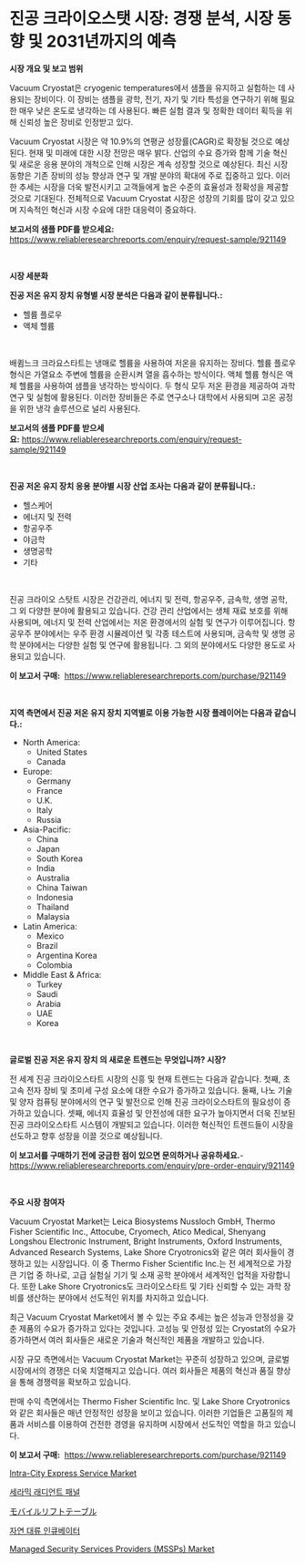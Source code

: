 <p><h1>진공 크라이오스탯 시장: 경쟁 분석, 시장 동향 및 2031년까지의 예측</h1></p><p><strong>시장 개요 및 보고 범위</strong></p>
<p><p>Vacuum Cryostat은 cryogenic temperatures에서 샘플을 유지하고 실험하는 데 사용되는 장비이다. 이 장비는 샘플을 광학, 전기, 자기 및 기타 특성을 연구하기 위해 필요한 매우 낮은 온도로 냉각하는 데 사용된다. 빠른 실험 결과 및 정확한 데이터 획득을 위해 신뢰성 높은 장비로 인정받고 있다.</p><p>Vacuum Cryostat 시장은 약 10.9%의 연평균 성장률(CAGR)로 확장될 것으로 예상된다. 현재 및 미래에 대한 시장 전망은 매우 밝다. 산업의 수요 증가와 함께 기술 혁신 및 새로운 응용 분야의 개척으로 인해 시장은 계속 성장할 것으로 예상된다. 최신 시장 동향은 기존 장비의 성능 향상과 연구 및 개발 분야의 확대에 주로 집중하고 있다. 이러한 추세는 시장을 더욱 발전시키고 고객들에게 높은 수준의 효율성과 정확성을 제공할 것으로 기대된다. 전체적으로 Vacuum Cryostat 시장은 성장의 기회를 많이 갖고 있으며 지속적인 혁신과 시장 수요에 대한 대응력이 중요하다.</p></p>
<p><strong>보고서의 샘플 PDF를 받으세요:</strong> <a href="https://www.reliableresearchreports.com/enquiry/request-sample/921149">https://www.reliableresearchreports.com/enquiry/request-sample/921149</a></p>
<p>&nbsp;</p>
<p><strong>시장 세분화</strong></p>
<p><strong>진공 저온 유지 장치 유형별 시장 분석은 다음과 같이 분류됩니다.:</strong></p>
<p><ul><li>헬륨 플로우</li><li>액체 헬륨</li></ul></p>
<p>&nbsp;</p>
<p><p>배큄느크 크라요스타트는 냉매로 헬륨을 사용하여 저온을 유지하는 장비다. 헬륨 플로우 형식은 가열요소 주변에 헬륨을 순환시켜 열을 흡수하는 방식이다. 액체 헬륨 형식은 액체 헬륨을 사용하여 샘플을 냉각하는 방식이다. 두 형식 모두 저온 환경을 제공하여 과학 연구 및 실험에 활용된다. 이러한 장비들은 주로 연구소나 대학에서 사용되며 고온 공정을 위한 냉각 솔루션으로 널리 사용된다.</p></p>
<p><strong>보고서의 샘플 PDF를 받으세요:</strong>&nbsp;<a href="https://www.reliableresearchreports.com/enquiry/request-sample/921149">https://www.reliableresearchreports.com/enquiry/request-sample/921149</a></p>
<p>&nbsp;</p>
<p><strong> 진공 저온 유지 장치 응용 분야별 시장 산업 조사는 다음과 같이 분류됩니다.:</strong></p>
<p><ul><li>헬스케어</li><li>에너지 및 전력</li><li>항공우주</li><li>야금학</li><li>생명공학</li><li>기타</li></ul></p>
<p>&nbsp;</p>
<p><p>진공 크라이오 스탓트 시장은 건강관리, 에너지 및 전력, 항공우주, 금속학, 생명 공학, 그 외 다양한 분야에 활용되고 있습니다. 건강 관리 산업에서는 생체 재료 보호를 위해 사용되며, 에너지 및 전력 산업에서는 저온 환경에서의 실험 및 연구가 이루어집니다. 항공우주 분야에서는 우주 환경 시뮬레이션 및 각종 테스트에 사용되며, 금속학 및 생명 공학 분야에서는 다양한 실험 및 연구에 활용됩니다. 그 외의 분야에서도 다양한 용도로 사용되고 있습니다.</p></p>
<p><strong>이 보고서 구매:</strong>&nbsp; <a href="https://www.reliableresearchreports.com/purchase/921149">https://www.reliableresearchreports.com/purchase/921149</a></p>
<p>&nbsp;</p>
<p><strong>지역 측면에서 진공 저온 유지 장치 지역별로 이용 가능한 시장 플레이어는 다음과 같습니다.:</strong></p>
<p><ul>
    <li>
        North America:
        <ul>
            <li>United States</li>
            <li>Canada</li>
        </ul>
    </li>
    <li>
        Europe:
        <ul>
            <li>Germany</li>
            <li>France</li>
            <li>U.K.</li>
            <li>Italy</li>
            <li>Russia</li>
        </ul>
    </li>
    <li>
        Asia-Pacific:
        <ul>
            <li>China</li>
            <li>Japan</li>
            <li>South Korea</li>
            <li>India</li>
            <li>Australia</li>
            <li>China Taiwan</li>
            <li>Indonesia</li>
            <li>Thailand</li>
            <li>Malaysia</li>
        </ul>
    </li>
    <li>
        Latin America:
        <ul>
            <li>Mexico</li>
            <li>Brazil</li>
            <li>Argentina Korea</li>
            <li>Colombia</li>
        </ul>
    </li>
    <li>
        Middle East & Africa:
        <ul>
            <li>Turkey</li>
            <li>Saudi</li>
            <li>Arabia</li>
            <li>UAE</li>
            <li>Korea</li>
        </ul>
    </li>
    </ul></p>
<p>&nbsp;</p>
<p><strong>글로벌 진공 저온 유지 장치 의 새로운 트렌드는 무엇입니까? 시장?</strong></p>
<p><p>전 세계 진공 크라이오스타트 시장의 신흥 및 현재 트렌드는 다음과 같습니다. 첫째, 초고속 전자 장비 및 초미세 구성 요소에 대한 수요가 증가하고 있습니다. 둘째, 나노 기술 및 양자 컴퓨팅 분야에서의 연구 및 발전으로 인해 진공 크라이오스타트의 필요성이 증가하고 있습니다. 셋째, 에너지 효율성 및 안전성에 대한 요구가 높아지면서 더욱 진보된 진공 크라이오스타트 시스템이 개발되고 있습니다. 이러한 혁신적인 트렌드들이 시장을 선도하고 향후 성장을 이끌 것으로 예상됩니다.</p></p>
<p><strong>이 보고서를 구매하기 전에 궁금한 점이 있으면 문의하거나 공유하세요.</strong>- <a href="https://www.reliableresearchreports.com/enquiry/pre-order-enquiry/921149">https://www.reliableresearchreports.com/enquiry/pre-order-enquiry/921149</a></p>
<p>&nbsp;</p>
<p><strong>주요 시장 참여자</strong></p>
<p><p>Vacuum Cryostat Market는 Leica Biosystems Nussloch GmbH, Thermo Fisher Scientific Inc., Attocube, Cryomech, Atico Medical, Shenyang Longshou Electronic Instrument, Bright Instruments, Oxford Instruments, Advanced Research Systems, Lake Shore Cryotronics와 같은 여러 회사들이 경쟁하고 있는 시장입니다. 이 중 Thermo Fisher Scientific Inc.는 전 세계적으로 가장 큰 기업 중 하나로, 고급 실험실 기기 및 소재 공학 분야에서 세계적인 업적을 자랑합니다. 또한 Lake Shore Cryotronics도 크라이오스타트 및 기타 신뢰할 수 있는 과학 장비를 생산하는 분야에서 선도적인 위치를 차지하고 있습니다.</p><p>최근 Vacuum Cryostat Market에서 볼 수 있는 주요 추세는 높은 성능과 안정성을 갖춘 제품의 수요가 증가하고 있다는 것입니다. 고성능 및 안정성 있는 Cryostat의 수요가 증가하면서 여러 회사들은 새로운 기술과 혁신적인 제품을 개발하고 있습니다.</p><p>시장 규모 측면에서는 Vacuum Cryostat Market는 꾸준히 성장하고 있으며, 글로벌 시장에서의 경쟁은 더욱 치열해지고 있습니다. 여러 회사들은 제품의 혁신과 품질 향상을 통해 경쟁력을 확보하고 있습니다.</p><p>판매 수익 측면에서는 Thermo Fisher Scientific Inc. 및 Lake Shore Cryotronics와 같은 회사들은 매년 안정적인 성장을 보이고 있습니다. 이러한 기업들은 고품질의 제품과 서비스를 이용하여 건전한 경영을 유지하며 시장에서 선도적인 역할을 하고 있습니다.</p></p>
<p><strong>이 보고서 구매:</strong>&nbsp;&nbsp;<a href="https://www.reliableresearchreports.com/purchase/921149">https://www.reliableresearchreports.com/purchase/921149</a></p>
<p><p><a href="https://issuu.com/reportprime-2/docs/intra-city-express-service-market-size-2030.pptx">Intra-City Express Service Market</a></p><p><a href="https://github.com/sougarounis/Market-Research-Report-List-2/blob/main/8709758182018.md">세라믹 래디언트 패널</a></p><p><a href="https://github.com/mohamedbakry57/Market-Research-Report-List-2/blob/main/9026551182021.md">モバイルリフトテーブル</a></p><p><a href="https://github.com/laholand/Market-Research-Report-List-2/blob/main/1105083182017.md">자연 대류 인큐베이터</a></p><p><a href="https://issuu.com/reportprime-2/docs/managed-security-services-providers-mssps-market-s">Managed Security Services Providers (MSSPs) Market</a></p></p>
